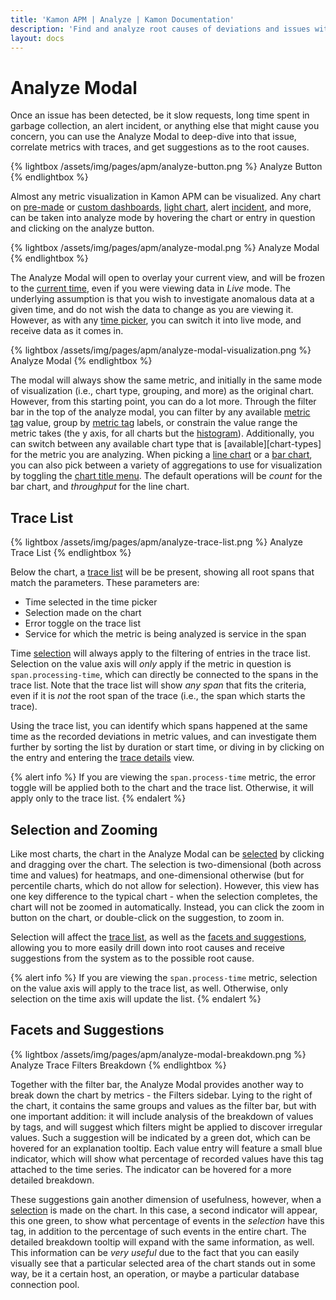 ```yaml
---
title: 'Kamon APM | Analyze | Kamon Documentation'
description: 'Find and analyze root causes of deviations and issues with Kamon APM Analyze'
layout: docs
---
```


Analyze Modal
=============

<div data-video-src="/assets/video/analyze.mp4" data-caption="Analyze" />

Once an issue has been detected, be it slow requests, long time spent in garbage collection, an alert incident, or anything else that might cause you concern,
you can use the Analyze Modal to deep-dive into that issue, correlate metrics with traces, and get suggestions as to the root causes.

{% lightbox /assets/img/pages/apm/analyze-button.png %}
Analyze Button
{% endlightbox %}

Almost any metric visualization in Kamon APM can be visualized. Any chart on [pre-made][integrations] or [custom dashboards][dashboards], [light chart],
alert [incident], and more, can be taken into analyze mode by hovering the chart or entry in question and clicking on the analyze button.

{% lightbox /assets/img/pages/apm/analyze-modal.png %}
Analyze Modal
{% endlightbox %}

The Analyze Modal will open to overlay your current view, and will be frozen to the [current time][time picker], even if you were viewing data in _Live_ mode. The underlying
assumption is that you wish to investigate anomalous data at a given time, and do not wish the data to change as you are viewing it. However, as with any [time picker], you
can switch it into live mode, and receive data as it comes in.

{% lightbox /assets/img/pages/apm/analyze-modal-visualization.png %}
Analyze Modal
{% endlightbox %}

The modal will always show the same metric, and initially in the same mode of visualization (i.e., chart type, grouping, and more) as the original chart. However, from this
starting point, you can do a lot more. Through the filter bar in the top of the analyze modal, you can filter by any available [metric tag] value, group by [metric tag] labels,
or constrain the value range the metric takes (the y axis, for all charts but the [histogram]). Additionally, you can switch between any available chart type that is [available][chart-types] for the metric you are analyzing. When picking a [line chart] or a [bar chart], you can also pick between a variety of aggregations to use for visualization by
toggling the [chart title menu]. The default operations will be _count_ for the bar chart, and _throughput_ for the line chart.

Trace List
----------

{% lightbox /assets/img/pages/apm/analyze-trace-list.png %}
Analyze Trace List
{% endlightbox %}

Below the chart, a [trace list] will be be present, showing all root spans that match the parameters. These parameters are:

* Time selected in the time picker
* Selection made on the chart
* Error toggle on the trace list
* Service for which the metric is being analyzed is service in the span

Time [selection](#selection) will always apply to the filtering of entries in the trace list. Selection on the value axis will _only_ apply if the metric in question is
`span.processing-time`, which can directly be connected to the spans in the trace list. Note that the trace list will show _any span_ that fits the criteria, even if it is _not_ the root span of the trace (i.e., the span which starts the trace).

Using the trace list, you can identify which spans happened at the same time as the recorded deviations in metric values, and can investigate them further by sorting the list by
duration or start time, or diving in by clicking on the entry and entering the [trace details] view.

{% alert info %}
If you are viewing the `span.process-time` metric, the error toggle will be applied both to the chart and the trace list. Otherwise, it will apply only to the trace list.
{% endalert %}

Selection and Zooming
----------------------

Like most charts, the chart in the Analyze Modal can be [selected][selection] by clicking and dragging over the chart. The selection is two-dimensional (both across time and values)
for heatmaps, and one-dimensional otherwise (but for percentile charts, which do not allow for selection). However, this view has one key difference to the typical chart - when the
selection completes, the chart will not be zoomed in automatically. Instead, you can click the zoom in button on the chart, or double-click on the suggestion, to zoom in.

Selection will affect the [trace list](#trace-list), as well as the [facets and suggestions](#facets-and-suggestions), allowing you to more easily drill down into root causes and
receive suggestions from the system as to the possible root cause.

{% alert info %}
If you are viewing the `span.process-time` metric, selection on the value axis will apply to the trace list, as well. Otherwise, only selection on the time axis will update the list.
{% endalert %}

Facets and Suggestions
-----------------------

{% lightbox /assets/img/pages/apm/analyze-modal-breakdown.png %}
Analyze Trace Filters Breakdown
{% endlightbox %}

Together with the filter bar, the Analyze Modal provides another way to break down the chart by metrics - the Filters sidebar. Lying to the right of the chart, it contains the
same groups and values as the filter bar, but with one important addition: it will include analysis of the breakdown of values by tags, and will suggest which filters might be
applied to discover irregular values. Such a suggestion will be indicated by a green dot, which can be hovered for an explanation tooltip. Each value entry will feature a small
blue indicator, which will show what percentage of recorded values have this tag attached to the time series. The indicator can be hovered for a more detailed breakdown.

These suggestions gain another dimension of usefulness, however, when a [selection](#selection-and-zooming) is made on the chart. In this case, a second indicator will appear, this
one green, to show what percentage of events in the _selection_ have this tag, in addition to the percentage of such events in the entire chart. The detailed breakdown tooltip will
expand with the same information, as well. This information can be _very useful_ due to the fact that you can easily visually see that a particular selected area of the chart stands
out in some way, be it a certain host, an operation, or maybe a particular database connection pool.


[integrations]: ../../services/integrations/
[dashboards]: ../../dashboards/introduction/
[light chart]: ../../general/light-chart/
[incident]: ../../alerts/incidents/
[time picker]: ../../general/time-picker/
[analyze time picker]: ../../general/time-picker/#analyze-time-picker
[metric tag]: ../../../core/metrics/
[histogram]: ../../general/charts/#histogram-charts
[line chart]: ../../general/charts/#line-charts
[bar chart]: ../../general/charts/#bar-charts
[chart types]: ../../general/charts/#chart-types
[chart title menu]: ../../general/charts/#chart-operations
[trace list]: ../../traces/trace-list/
[trace details]: ../../traces/trace-details/
[selection]: ../../general/charts/#hover-selection-and-zoom
